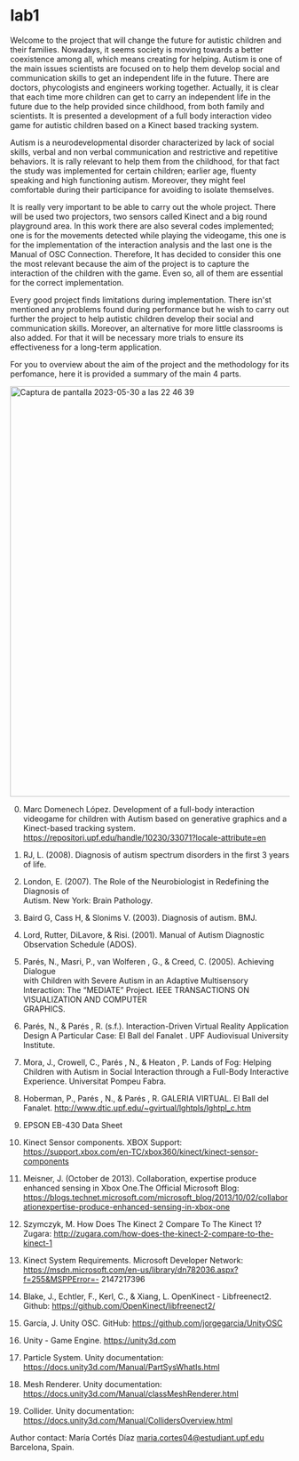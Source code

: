 # lab1

Welcome to the project that will change the future for autistic children and their families. Nowadays, it seems society is moving towards a better coexistence among all, which means creating for helping. Autism is one of the main issues scientists are focused on to help them develop social and communication skills to get an independent life in the future. There are doctors, phycologists and engineers working together. Actually, it is clear that each time more children can get to carry an independent life in the future due to the help provided since childhood, from both family and scientists. It is presented a development of a full body interaction video game for autistic children based on a Kinect based tracking system. 

Autism is a neurodevelopmental disorder characterized by lack of social skills, verbal and non verbal communication and restrictive and repetitive behaviors. It is rally relevant to help them from the childhood, for that fact the study was implemented for certain children; earlier age, fluenty speaking and high functioning autism. Moreover, they might feel comfortable during their participance for avoiding to isolate themselves. 

It is really very important to be able to carry out the whole project. There will be used two projectors, two sensors called Kinect and a big round playground area. In this work there are also several codes implemented; one is for the movements detected while playing the videogame, this one is for the implementation of the interaction analysis and the last one is the Manual of OSC Connection. Therefore, It has decided to consider this one the most relevant because the aim of the project is to capture the interaction of the children with the game. Even so, all of them are essential for the correct implementation. 

Every good project finds limitations during implementation. There isn'st mentioned any problems found during performance but he wish to carry out further the project to help autistic children develop their social and communication skills. Moreover, an alternative for more little classrooms is also added. For that it will be necessary more trials to ensure its effectiveness for a long-term application. 

For you to overview about the aim of the project and the methodology for its perfomance, here it is provided a summary of the main 4 parts. 


<img width="738" alt="Captura de pantalla 2023-05-30 a las 22 46 39" src="https://github.com/mariiaccortes/lab1/assets/134840134/5cb0207f-79ab-41ae-aaeb-09278186e3f5">

0. Marc Domenech López. Development of a full-body interaction videogame for children with Autism based on generative graphics and a Kinect-based tracking system. https://repositori.upf.edu/handle/10230/33071?locale-attribute=en

1. RJ,	L.	(2008).	Diagnosis	of	autism	spectrum	disorders	in	the	first	3	years	of	life.
2. London,	E.	(2007).	The	Role	of	the	Neurobiologist	in	Redefining	the	Diagnosis	of	
Autism. New	York:	Brain	Pathology.
3. Baird	G,	Cass	H,	&	Slonims	V.	(2003).	Diagnosis	of	autism. BMJ.
4. Lord,	Rutter,	DiLavore,	&	Risi.	(2001).	Manual	of	Autism	Diagnostic	Observation	
Schedule	(ADOS).
5. Parés,	N.,	Masri,	 P.,	 van	Wolferen	 ,	 G.,	&	 Creed,	 C.	 (2005).	 Achieving	Dialogue	
with	Children	with	Severe	Autism	in	an	Adaptive	Multisensory	Interaction:	The	
“MEDIATE”	 Project.	IEEE	TRANSACTIONS	ON	VISUALIZATION	AND	COMPUTER	
GRAPHICS.
6. Parés,	 N.,	 &	 Parés	 ,	 R.	 (s.f.).	 Interaction-Driven	 Virtual	 Reality	 Application	
Design	 A	 Particular	 Case:	 El	 Ball	 del	 Fanalet	 .	 UPF	 Audiovisual	 University	
Institute.
7. Mora, J., Crowell, C., Parés , N., & Heaton , P. Lands of Fog: Helping Children
with Autism in Social Interaction through a Full-Body Interactive Experience.
Universitat Pompeu Fabra.
8. Hoberman, P., Parés , N., & Parés , R. GALERIA VIRTUAL. El Ball del Fanalet.
http://www.dtic.upf.edu/~gvirtual/lghtpls/lghtpl_c.htm
9. EPSON EB-430 Data Sheet
10. Kinect Sensor components. XBOX Support: https://support.xbox.com/en-TC/xbox360/kinect/kinect-sensor-components
11. Meisner, J. (October de 2013). Collaboration, expertise produce enhanced sensing
in Xbox One.The Official Microsoft Blog:
https://blogs.technet.microsoft.com/microsoft_blog/2013/10/02/collaborationexpertise-produce-enhanced-sensing-in-xbox-one
12. Szymczyk, M. How Does The Kinect 2 Compare To The Kinect 1? Zugara:
http://zugara.com/how-does-the-kinect-2-compare-to-the-kinect-1
13. Kinect System Requirements. Microsoft Developer Network:
https://msdn.microsoft.com/en-us/library/dn782036.aspx?f=255&MSPPError=-
2147217396
14. Blake, J., Echtler, F., Kerl, C., & Xiang, L. OpenKinect - Libfreenect2. Github:
https://github.com/OpenKinect/libfreenect2/
15. García, J. Unity OSC. GitHub: https://github.com/jorgegarcia/UnityOSC
16. Unity - Game Engine. https://unity3d.com
17. Particle System. Unity documentation:
https://docs.unity3d.com/Manual/PartSysWhatIs.html
18. Mesh Renderer. Unity documentation: https://docs.unity3d.com/Manual/classMeshRenderer.html
19. Collider. Unity documentation:
https://docs.unity3d.com/Manual/CollidersOverview.html

Author contact:
María Cortés Díaz
maria.cortes04@estudiant.upf.edu
Barcelona, Spain. 

